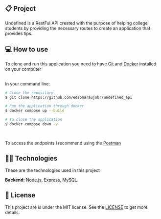 ## 📋 Project

Undefined is a RestFul API created with the purpose of helping college students by providing the necessary routes to create an application that provides tips.
<br>

## 💻 How to use

To clone and run this application you need to have [Git](https://git-scm.com) and [Docker](https://www.docker.com/) installed on your computer

<br>
In your command line:

```bash
# Clone the repository
$ git clone https://github.com/edsonaraujobr/undefined_api

# Run the application through docker
$ docker compose up --build

# To close the application
$ docker compose down -v
```
<br>

To access the endpoints I recommend using the [Postman](https://postman.com/) 

## 👨‍💻 Technologies

These are the technologies used in this project

**Backend:** [Node.js](https://nodejs.org/en/), [Express](https://expressjs.com/pt-br/), [MySQL](https://www.mysql.com/). <br>

## 📝 License

This project are is under the MIT license. See the [LICENSE](https://github.com/edsonaraujobr/undefined_api/blob/main/LICENSE) to get more details.












   




